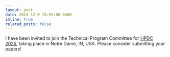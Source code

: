 ```yaml
---
layout: post
date: 2024-12-0 15:59:00-0400
inline: true
related_posts: false
---
```


I have been invited to join the Technical Program Committee for  [HPDC 2025](http://hpdc.sci.utah.edu/2025/), taking place in Notre Dame, IN, USA. Please consider submitting your papers!